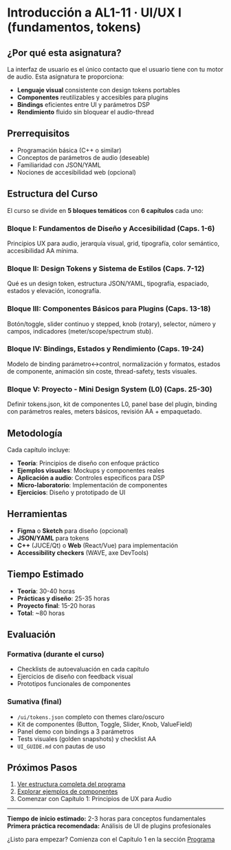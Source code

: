 # Introducción a AL1-11 · UI/UX I (fundamentos, tokens)

## ¿Por qué esta asignatura?

La interfaz de usuario es el único contacto que el usuario tiene con tu motor de audio. Esta asignatura te proporciona:

- **Lenguaje visual** consistente con design tokens portables
- **Componentes** reutilizables y accesibles para plugins
- **Bindings** eficientes entre UI y parámetros DSP
- **Rendimiento** fluido sin bloquear el audio-thread

## Prerrequisitos

- Programación básica (C++ o similar)
- Conceptos de parámetros de audio (deseable)
- Familiaridad con JSON/YAML
- Nociones de accesibilidad web (opcional)

## Estructura del Curso

El curso se divide en **5 bloques temáticos** con **6 capítulos** cada uno:

### Bloque I: Fundamentos de Diseño y Accesibilidad (Caps. 1-6)
Principios UX para audio, jerarquía visual, grid, tipografía, color semántico, accesibilidad AA mínima.

### Bloque II: Design Tokens y Sistema de Estilos (Caps. 7-12)
Qué es un design token, estructura JSON/YAML, tipografía, espaciado, estados y elevación, iconografía.

### Bloque III: Componentes Básicos para Plugins (Caps. 13-18)
Botón/toggle, slider continuo y stepped, knob (rotary), selector, número y campos, indicadores (meter/scope/spectrum stub).

### Bloque IV: Bindings, Estados y Rendimiento (Caps. 19-24)
Modelo de binding parámetro↔control, normalización y formatos, estados de componente, animación sin coste, thread-safety, tests visuales.

### Bloque V: Proyecto - Mini Design System (L0) (Caps. 25-30)
Definir tokens.json, kit de componentes L0, panel base del plugin, binding con parámetros reales, meters básicos, revisión AA + empaquetado.

## Metodología

Cada capítulo incluye:

- **Teoría**: Principios de diseño con enfoque práctico
- **Ejemplos visuales**: Mockups y componentes reales
- **Aplicación a audio**: Controles específicos para DSP
- **Micro-laboratorio**: Implementación de componentes
- **Ejercicios**: Diseño y prototipado de UI

## Herramientas

- **Figma** o **Sketch** para diseño (opcional)
- **JSON/YAML** para tokens
- **C++** (JUCE/Qt) o **Web** (React/Vue) para implementación
- **Accessibility checkers** (WAVE, axe DevTools)

## Tiempo Estimado

- **Teoría**: 30-40 horas
- **Prácticas y diseño**: 25-35 horas
- **Proyecto final**: 15-20 horas
- **Total**: ~80 horas

## Evaluación

### Formativa (durante el curso)
- Checklists de autoevaluación en cada capítulo
- Ejercicios de diseño con feedback visual
- Prototipos funcionales de componentes

### Sumativa (final)
- `/ui/tokens.json` completo con themes claro/oscuro
- Kit de componentes (Button, Toggle, Slider, Knob, ValueField)
- Panel demo con bindings a 3 parámetros
- Tests visuales (golden snapshots) y checklist AA
- `UI_GUIDE.md` con pautas de uso

## Próximos Pasos

1. [Ver estructura completa del programa](programa/)
2. [Explorar ejemplos de componentes](practicas/)
3. Comenzar con Capítulo 1: Principios de UX para Audio

---

**Tiempo de inicio estimado:** 2-3 horas para conceptos fundamentales
**Primera práctica recomendada:** Análisis de UI de plugins profesionales

¿Listo para empezar? Comienza con el Capítulo 1 en la sección [Programa](programa/)
